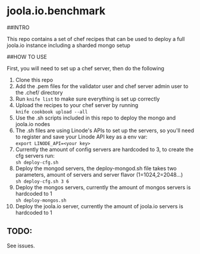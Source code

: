 joola.io.benchmark
==================

##INTRO

This repo contains a set of chef recipes that can be used to deploy a full joola.io instance including a sharded mongo setup

##HOW TO USE

First, you will need to set up a chef server, then do the following

1. Clone this repo
2. Add the .pem files for the validator user and chef server admin user to the .chef/ directory
3. Run `knife list` to make sure everything is set up correctly
4. Upload the recipes to your chef server by running  
`knife cookbook upload --all`
5. Use the .sh scripts included in this repo to deploy the mongo and joola.io nodes
6. The .sh files are using Linode's APIs to set up the servers, so you'll need to register and save your Linode API key as a env var:  
`export LINODE_API=<your key>`
7. Currently the amount of config servers are hardcoded to 3, to create the cfg servers run:  
`sh deploy-cfg.sh`
8. Deploy the mongod servers, the deploy-mongod.sh file takes two parameters, amount of servers and server flavor (1=1024,2=2048...)  
`sh deploy-cfg.sh 3 6`
9. Deploy the mongos servers, currently the amount of mongos servers is hardcoded to 1  
`sh deploy-mongos.sh`
10. Deploy the joola.io server, currently the amount of joola.io servers is hardcoded to 1

## TODO:

See issues.
